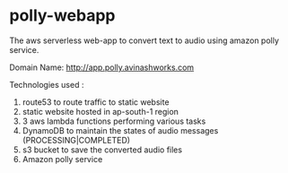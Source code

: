 # polly-webapp
The aws serverless web-app to convert text to audio using amazon polly service.


Domain Name: http://app.polly.avinashworks.com 

Technologies used : 
1. route53 to route traffic to static website 
2. static website hosted in ap-south-1 region 
3. 3 aws lambda functions performing various tasks 
4. DynamoDB to maintain the states of audio messages (PROCESSING|COMPLETED)
5. s3 bucket to save the converted audio files 
6. Amazon polly service

